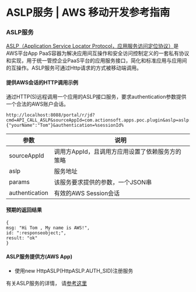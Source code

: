 # ASLP服务 | AWS 移动开发参考指南

### ASLP服务

[ASLP（Application Service Locator Protocol，应用服务访问定位协议）](<https://docs.awspaas.com/reference-guide/aws-paas-plugin-development-reference-guide/plugins/aslp.html>)是AWS平台App PaaS容器为解决应用间互操作和安全访问控制定义的一套私有协议和实现，用于统一管控企业PaaS平台的应用服务接口，简化和标准应用与应用间的互操作。ASLP服务可通过Http请求的方式被移动端调用。

#### 提供AWS会话的HTTP调用示例

通过HTTP(S)远程调用一个应用的ASLP接口服务，要求authentication参数提供一个合法的AWS账户会话。
    
    
    http://localhost:8088/portal/r/jd?cmd=API_CALL_ASLP&sourceAppId=com.actionsoft.apps.poc.plugin&aslp=aslp://com.actionsoft.apps.poc.plugin/myName1&params={"yourName":"Tom"}&authentication=%sessionId%
    

参数 | 说明  
---|---  
sourceAppId | 调用方AppId，且调用方应用设置了依赖服务方的策略  
aslp | 服务地址  
params | 该服务要求提供的参数，一个JSON串  
authentication | 有效的AWS Session会话  
  
#### 预期的返回结果
    
    
    {
    msg: "Hi Tom , My name is AWS!",
    id: ":responseobject;",
    result: "ok"
    }
    

#### ASLP服务提供方(AWS App)

  * 使用new HttpASLP(HttpASLP.AUTH_SID)注册服务

有关ASLP服务的详情， 请[参考这里](<https://docs.awspaas.com/reference-guide/aws-paas-plugin-development-reference-guide/plugins/aslp_scenes.html>)